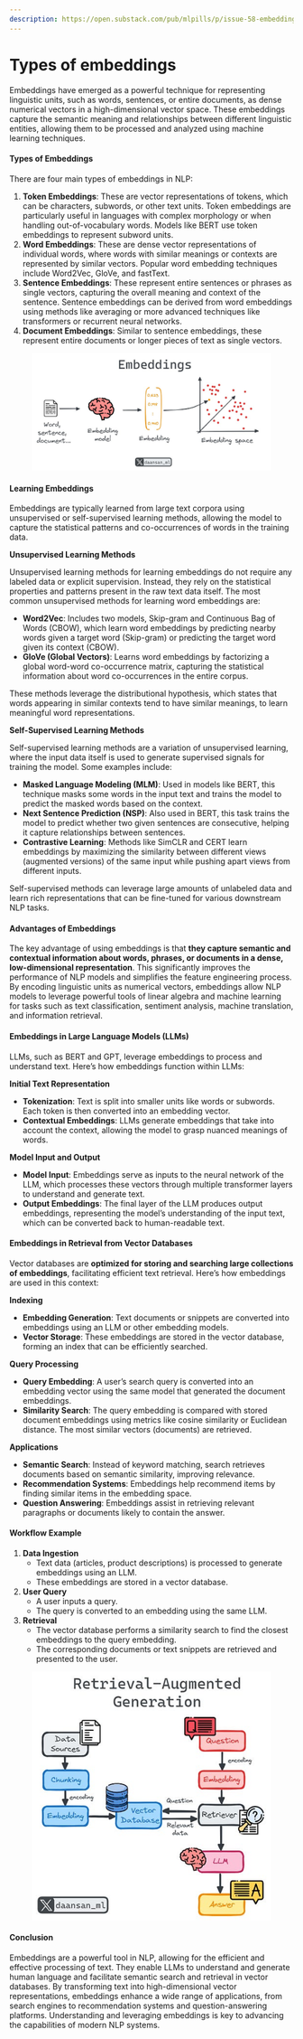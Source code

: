 ```yaml
---
description: https://open.substack.com/pub/mlpills/p/issue-58-embeddings-in-nlp
---
```


# Types of embeddings

Embeddings have emerged as a powerful technique for representing linguistic units, such as words, sentences, or entire documents, as dense numerical vectors in a high-dimensional vector space. These embeddings capture the semantic meaning and relationships between different linguistic entities, allowing them to be processed and analyzed using machine learning techniques.

#### **Types of Embeddings**

There are four main types of embeddings in NLP:

1. **Token Embeddings**: These are vector representations of tokens, which can be characters, subwords, or other text units. Token embeddings are particularly useful in languages with complex morphology or when handling out-of-vocabulary words. Models like BERT use token embeddings to represent subword units.
2. **Word Embeddings**: These are dense vector representations of individual words, where words with similar meanings or contexts are represented by similar vectors. Popular word embedding techniques include Word2Vec, GloVe, and fastText.
3. **Sentence Embeddings**: These represent entire sentences or phrases as single vectors, capturing the overall meaning and context of the sentence. Sentence embeddings can be derived from word embeddings using methods like averaging or more advanced techniques like transformers or recurrent neural networks.
4. **Document Embeddings**: Similar to sentence embeddings, these represent entire documents or longer pieces of text as single vectors.

<figure><img src="../.gitbook/assets/image.png" alt=""><figcaption></figcaption></figure>

#### **Learning Embeddings**

Embeddings are typically learned from large text corpora using unsupervised or self-supervised learning methods, allowing the model to capture the statistical patterns and co-occurrences of words in the training data.

**Unsupervised Learning Methods**

Unsupervised learning methods for learning embeddings do not require any labeled data or explicit supervision. Instead, they rely on the statistical properties and patterns present in the raw text data itself. The most common unsupervised methods for learning word embeddings are:

* **Word2Vec**: Includes two models, Skip-gram and Continuous Bag of Words (CBOW), which learn word embeddings by predicting nearby words given a target word (Skip-gram) or predicting the target word given its context (CBOW).
* **GloVe (Global Vectors)**: Learns word embeddings by factorizing a global word-word co-occurrence matrix, capturing the statistical information about word co-occurrences in the entire corpus.

These methods leverage the distributional hypothesis, which states that words appearing in similar contexts tend to have similar meanings, to learn meaningful word representations.

**Self-Supervised Learning Methods**

Self-supervised learning methods are a variation of unsupervised learning, where the input data itself is used to generate supervised signals for training the model. Some examples include:

* **Masked Language Modeling (MLM)**: Used in models like BERT, this technique masks some words in the input text and trains the model to predict the masked words based on the context.
* **Next Sentence Prediction (NSP)**: Also used in BERT, this task trains the model to predict whether two given sentences are consecutive, helping it capture relationships between sentences.
* **Contrastive Learning**: Methods like SimCLR and CERT learn embeddings by maximizing the similarity between different views (augmented versions) of the same input while pushing apart views from different inputs.

Self-supervised methods can leverage large amounts of unlabeled data and learn rich representations that can be fine-tuned for various downstream NLP tasks.

#### **Advantages of Embeddings**

The key advantage of using embeddings is that **they capture semantic and contextual information about words, phrases, or documents in a dense, low-dimensional representation**. This significantly improves the performance of NLP models and simplifies the feature engineering process. By encoding linguistic units as numerical vectors, embeddings allow NLP models to leverage powerful tools of linear algebra and machine learning for tasks such as text classification, sentiment analysis, machine translation, and information retrieval.

#### **Embeddings in Large Language Models (LLMs)**

LLMs, such as BERT and GPT, leverage embeddings to process and understand text. Here’s how embeddings function within LLMs:

**Initial Text Representation**

* **Tokenization**: Text is split into smaller units like words or subwords. Each token is then converted into an embedding vector.
* **Contextual Embeddings**: LLMs generate embeddings that take into account the context, allowing the model to grasp nuanced meanings of words.

**Model Input and Output**

* **Model Input**: Embeddings serve as inputs to the neural network of the LLM, which processes these vectors through multiple transformer layers to understand and generate text.
* **Output Embeddings**: The final layer of the LLM produces output embeddings, representing the model’s understanding of the input text, which can be converted back to human-readable text.

#### **Embeddings in Retrieval from Vector Databases**

Vector databases are **optimized for storing and searching large collections of embeddings**, facilitating efficient text retrieval. Here’s how embeddings are used in this context:

**Indexing**

* **Embedding Generation**: Text documents or snippets are converted into embeddings using an LLM or other embedding models.
* **Vector Storage**: These embeddings are stored in the vector database, forming an index that can be efficiently searched.

**Query Processing**

* **Query Embedding**: A user’s search query is converted into an embedding vector using the same model that generated the document embeddings.
* **Similarity Search**: The query embedding is compared with stored document embeddings using metrics like cosine similarity or Euclidean distance. The most similar vectors (documents) are retrieved.

**Applications**

* **Semantic Search**: Instead of keyword matching, search retrieves documents based on semantic similarity, improving relevance.
* **Recommendation Systems**: Embeddings help recommend items by finding similar items in the embedding space.
* **Question Answering**: Embeddings assist in retrieving relevant paragraphs or documents likely to contain the answer.

#### **Workflow Example**

1. **Data Ingestion**
   * Text data (articles, product descriptions) is processed to generate embeddings using an LLM.
   * These embeddings are stored in a vector database.
2. **User Query**
   * A user inputs a query.
   * The query is converted to an embedding using the same LLM.
3. **Retrieval**
   * The vector database performs a similarity search to find the closest embeddings to the query embedding.
   * The corresponding documents or text snippets are retrieved and presented to the user.

<figure><img src="../.gitbook/assets/image (1).png" alt=""><figcaption></figcaption></figure>

#### **Conclusion**

Embeddings are a powerful tool in NLP, allowing for the efficient and effective processing of text. They enable LLMs to understand and generate human language and facilitate semantic search and retrieval in vector databases. By transforming text into high-dimensional vector representations, embeddings enhance a wide range of applications, from search engines to recommendation systems and question-answering platforms. Understanding and leveraging embeddings is key to advancing the capabilities of modern NLP systems.
